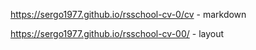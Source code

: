 https://sergo1977.github.io/rsschool-cv-0/cv - markdown

https://sergo1977.github.io/rsschool-cv-00/ - layout
